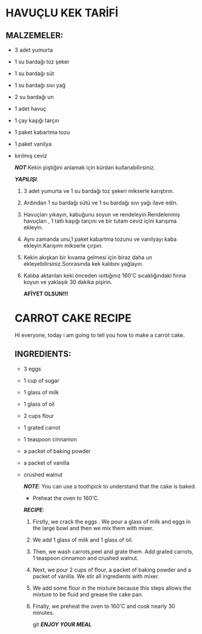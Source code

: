
# HAVUÇLU KEK TARİFİ

## MALZEMELER:

- 3 adet yumurta

- 1 su bardağı toz şeker

- 1 su bardağı süt

- 1 su bardağı sıvı yağ

- 2 su bardağı un

- 1 adet  havuç

- 1 çay kaşığı tarçın

- 1 paket kabartma tozu

- 1 paket vanilya 

- kırılmış ceviz

  ***NOT***:Kekin piştiğini anlamak için kürdan kullanabilirsiniz.

  ***YAPILIŞI***:

  1. 3 adet yumurta ve 1 su bardağı toz şekeri mikserle karıştırın.

  2. Ardından 1 su bardağı sütü ve 1 su bardağı sıvı yağı ilave edin.

  3. Havuçları yıkayın, kabuğunu soyun ve  rendeleyin.Rendelenmiş havuçları , 1 tatlı kaşığı tarçını  ve bir tutam ceviz içini karışıma ekleyin.

  4. Aynı zamanda unu,1 paket kabartma tozunu ve vanilyayı kaba ekleyin.Karışımı mikserle çırpın.

  5. Kekin akışkan bir kıvama gelmesi için biraz daha un ekleyebilirsiniz.Sonrasında  kek kalıbını yağlayın.

  6. Kalıba aktarılan keki önceden ısıttığınız 160'C  sıcaklığındaki fırına koyun ve yaklaşık 30 dakika pişirin.

     **AFİYET OLSUN!!!**

  

  # CARROT CAKE RECIPE

  Hi everyone, today i am going to tell you how to make a carrot cake.

  ## INGREDIENTS:

  * 3 eggs

  * 1 cup of sugar

  * 1 glass of milk

  * 1 glass of oil

  * 2 cups flour

  * 1 grated carrot

  * 1 teaspoon cinnamon

  * a packet of baking powder

  * a packet of vanilla

  * crushed walnut

    ***NOTE***: You can use a toothpick to understand  that the cake is baked.

    - Preheat the oven to 160'C.

    ***RECIPE***:

    1. Firstly, we crack the eggs . We pour a glass of milk and eggs in the large bowl and then we mix them with mixer.

    2. We add 1 glass of milk and 1 glass of oil.

    3. Then, we wash carrots,peel and grate them. Add grated carrots, 1 teaspoon cinnamon and crushed walnut.

    4. Next, we pour 2 cups of flour, a packet of baking powder and a packet of vanilla. We stir all ingredients with mixer.

    5. We add some flour in the mixture because this steps allows the mixture to be fluid and  grease the cake pan.

    6. Finally, we preheat the oven to 160'C and cook nearly 30 minutes.

       git 	***ENJOY YOUR MEAL***
       
       
       
       
